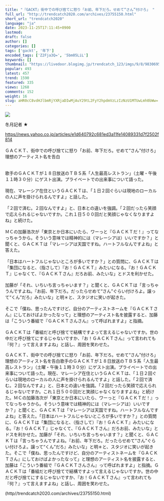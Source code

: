 ```yaml
---
title: "『GACKT』街中での呼び捨てに怒り「お前、年下だろ。せめて“さん”付けろ」 "
full_url: "http://trendcatch2020.com/archives/23755150.html"
short_url: "trendcatch2020"
language: "ja"
date: 2023-11-25T17:11:45+0900
lastmod: 
draft: false
author: []
categories: []
tags: ['gackt', '年下']
encoded_tags: ['Z2Fja3Q=', '5bm05LiL']
keywords: []
thumbnail: "https://livedoor.blogimg.jp/trendcatch_123/imgs/9/8/98306954.jpg"
popular: 493
latest: 457
trend: 1590
featured: 335
views: 1268
comments: 152
weight: 16
slug: aHR0cC8vdHJlbmRjYXRjaDIwMjAuY29tL2FyY2hpdmVzLzIzNzU1MTUwLmh0bWw=
---
```


![](https://livedoor.blogimg.jp/trendcatch_123/imgs/9/8/98306954.jpg)

<div><p>冬月記者 ★ </p><a target='_blank' href='https//news.yahoo.co.jp/articles/e1d640792c681ed3a11fe14089331d7f2502f814'>https//news.yahoo.co.jp/articles/e1d640792c681ed3a11fe14089331d7f2502f814</a> <br> <br> ＧＡＣＫＴ、街中での呼び捨てに怒り「お前、年下だろ。せめて“さん”付けろ」理想のアーティスト名を告白 <br> <br> <br> 歌手のＧＡＣＫＴが１８日放送のＴＢＳ系「人生最高レストラン」（土曜・午後１１時３０分）にゲスト出演。プライベートでの出来事について語った。 <br> <br> 現在、マレーシア在住というＧＡＣＫＴは、「１日２回ぐらいは現地のローカルの人に声を掛けられるんですよ」と話した。 <br> <br> 「２回で済む。２回なんですよ」と、日本との違いを強調。「２回だったら笑顔で応えられるじゃないですか。これ１日５００回だと笑顔じゃなくなりますよね」と続けた。 <br> <br> ＭＣの加藤浩次が「東京とか日本にいたら、ワーっと『ＧＡＣＫＴだ！』ってなっちゃうから。そういう意味では精神的には（マレーシアは）いいですか？」と聞くと、ＧＡＣＫＴは「マレーシアは天国ですね。ハートフルなんですよね」と答えた。 <br> <br> 「日本はハートフルじゃないところが多いですか？」との質問に、ＧＡＣＫＴは「集団になると、（指さして）『お！ＧＡＣＫＴ』みたいになる。『お！ＧＡＣＫＴ』じゃなくて、『ＧＡＣＫＴさん』だろお前、みたいな」とドスを利かせた。 <br> <br> 加藤が「それ、いちいち言っちゃいます？」と聞くと、ＧＡＣＫＴは「言っちゃうんですよね。『お前、年下だろ。だったらせめて“さん”ぐらい付けろよ。譲って“くん”だろ』みたいな」と明＊と、スタジオに笑いが起きた。 <br> <br> そこで「僕ね、思ったんですけど、自分のアーティストネームを『ＧＡＣＫＴさん』にしておけばよかったなって」と理想のアーティスト名を披露すると、加藤は「こういう番組で『ＧＡＣＫＴさんさん』って呼ばれますよ」と指摘。 <br> <br> ＧＡＣＫＴは「番組だと呼び捨てで結構ですよって言えるじゃないですか。世の中だと呼び捨てにするじゃないですか、『お！ＧＡＣＫＴさん』って言われても『何？』って言えますよね」と話し、周囲を笑わせた。 <p>ＧＡＣＫＴ、街中での呼び捨てに怒り「お前、年下だろ。せめて“さん”付けろ」理想のアーティスト名を告白歌手のＧＡＣＫＴが１８日放送のＴＢＳ系「人生最高レストラン」（土曜・午後１１時３０分）にゲスト出演。プライベートでの出来事について語った。現在、マレーシア在住というＧＡＣＫＴは、「１日２回ぐらいは現地のローカルの人に声を掛けられるんですよ」と話した。「２回で済む。２回なんですよ」と、日本との違いを強調。「２回だったら笑顔で応えられるじゃないですか。これ１日５００回だと笑顔じゃなくなりますよね」と続けた。ＭＣの加藤浩次が「東京とか日本にいたら、ワーっと『ＧＡＣＫＴだ！』ってなっちゃうから。そういう意味では精神的には（マレーシアは）いいですか？」と聞くと、ＧＡＣＫＴは「マレーシアは天国ですね。ハートフルなんですよね」と答えた。「日本はハートフルじゃないところが多いですか？」との質問に、ＧＡＣＫＴは「集団になると、（指さして）『お！ＧＡＣＫＴ』みたいになる。『お！ＧＡＣＫＴ』じゃなくて、『ＧＡＣＫＴさん』だろお前、みたいな」とドスを利かせた。加藤が「それ、いちいち言っちゃいます？」と聞くと、ＧＡＣＫＴは「言っちゃうんですよね。『お前、年下だろ。だったらせめて“さん”ぐらい付けろよ。譲って“くん”だろ』みたいな」と明＊と、スタジオに笑いが起きた。そこで「僕ね、思ったんですけど、自分のアーティストネームを『ＧＡＣＫＴさん』にしておけばよかったなって」と理想のアーティスト名を披露すると、加藤は「こういう番組で『ＧＡＣＫＴさんさん』って呼ばれますよ」と指摘。ＧＡＣＫＴは「番組だと呼び捨てで結構ですよって言えるじゃないですか。世の中だと呼び捨てにするじゃないですか、『お！ＧＡＣＫＴさん』って言われても『何？』って言えますよね」と話し、周囲を笑わせた。</p></div>

(http//trendcatch2020.com/archives/23755150.html)
